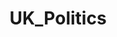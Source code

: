---
title: UK_Politics
crosslinks:
- socialism
- wholesomereddit
- GoldandBlack
- PrequelMemes
- explainlikeimfive
- ukpolitics
- unitedkingdom
- LateStageCapitalism
- ShitAmericansSay
---